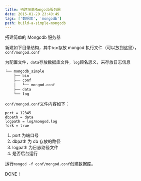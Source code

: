 ```yaml
---
title: 搭建简单Mongodb服务器
date: 2015-01-20 23:40:49
tags: ['数据库', 'mongodb']
path: build-a-simple-mongodb
---
```


搭建简单的 Mongodb 服务器

<!--more-->

新建如下目录结构，其中`bin`存放 mongod 执行文件（可以放到这里），`conf/mongod.conf`

为配置文件，`data`存放数据库文件，`log`顾名思义，来存放日志信息

```bash
└── mongodb_simple
    ├── bin
    ├── conf
    │   └── mongod.conf
    ├── data
    └── log
```

`conf/mongod.conf`文件内容如下：

```
port = 12345
dbpath = data
logpath = log/mongod.log
fork = true
```

1. port 为端口号
2. dbpath 为 db 存放的路径
3. logpath 为日志路径文件
4. 是否后台运行

运行`mongod -f conf/mongod.conf`创建数据库。

DONE！

​
